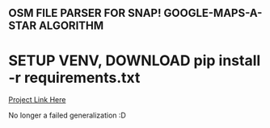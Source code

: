 ## OSM FILE PARSER FOR SNAP! GOOGLE-MAPS-A-STAR ALGORITHM 

# SETUP VENV, DOWNLOAD pip install -r requirements.txt

[Project Link Here](https://snap.berkeley.edu/project?username=jzhou124&projectname=final%2dproject%2dfailed%2dgeneralization)

No longer a failed generalization :D 

